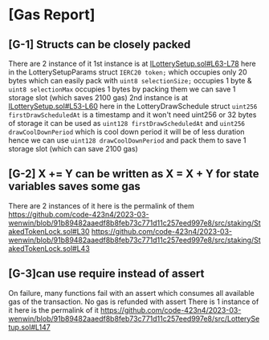 # [Gas Report]

## [G-1] Structs can be closely packed 
There are 2 instance of it 
1st instance is at [ILotterySetup.sol#L63-L78](https://github.com/code-423n4/2023-03-wenwin/blob/91b89482aaedf8b8feb73c771d11c257eed997e8/src/interfaces/ILotterySetup.sol#L63-L78) 
here in the LotterySetupParams struct `IERC20 token;` which occupies only 20 bytes which can easily pack with `uint8 selectionSize;` occupies 1 byte & `uint8 selectionMax` occupies 1 bytes by packing them we can save 1 storage slot (which saves 2100 gas)
2nd instance is at [ILotterySetup.sol#L53-L60](https://github.com/code-423n4/2023-03-wenwin/blob/91b89482aaedf8b8feb73c771d11c257eed997e8/src/interfaces/ILotterySetup.sol#L53-L60)
here in the LotteryDrawSchedule struct `uint256 firstDrawScheduledAt` is a timestamp and it won't need uint256 or 32 bytes of storage it can be used as `uint128 firstDrawScheduledAt` and `uint256 drawCoolDownPeriod` which is cool down period it will be of less duration hence we can use `uint128 drawCoolDownPeriod` and pack them to save 1 storage slot (which can save 2100 gas)

## [G-2] X += Y can be written as X = X + Y for state variables saves some gas
There are 2 instances of it 
here is the permalink of them
https://github.com/code-423n4/2023-03-wenwin/blob/91b89482aaedf8b8feb73c771d11c257eed997e8/src/staking/StakedTokenLock.sol#L30
https://github.com/code-423n4/2023-03-wenwin/blob/91b89482aaedf8b8feb73c771d11c257eed997e8/src/staking/StakedTokenLock.sol#L43

## [G-3]can use require instead of assert 
On failure, many functions fail with an assert which consumes all available gas of the transaction.
No gas is refunded with assert
There is 1 instance  of it 
here is the permalink of it
https://github.com/code-423n4/2023-03-wenwin/blob/91b89482aaedf8b8feb73c771d11c257eed997e8/src/LotterySetup.sol#L147
  